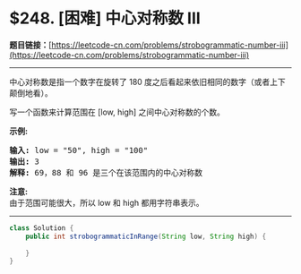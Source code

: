 # $248. [困难] 中心对称数 III

**题目链接：**[https://leetcode-cn.com/problems/strobogrammatic-number-iii](https://leetcode-cn.com/problems/strobogrammatic-number-iii)

---

<div class="content__1Y2H">
 <div class="notranslate">
  <p>中心对称数是指一个数字在旋转了&nbsp;180 度之后看起来依旧相同的数字（或者上下颠倒地看）。</p> 
  <p>写一个函数来计算范围在 [low, high] 之间中心对称数的个数。</p> 
  <p><strong>示例:</strong></p> 
  <pre class="language-text"><strong>输入:</strong> low = "50", high = "100"
<strong>输出:</strong> 3 
<strong>解释: </strong>69，88 和 96 是三个在该范围内的中心对称数</pre> 
  <p><strong>注意:</strong><br> 由于范围可能很大，所以 low 和 high 都用字符串表示。</p> 
 </div>
</div>

---

```java
class Solution {
    public int strobogrammaticInRange(String low, String high) {
        
    }
}
```